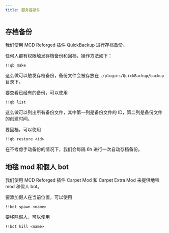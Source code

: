 ```yaml
---
title: 服务器插件
---
```


## 存档备份

我们使用 MCD Reforged 插件 QuickBackup 进行存档备份。

任何人都有权限触发存档备份和回档，操作方法如下：

```
!!qb make
```

这么做可以触发存档备份，备份文件会被存放在 `./plugins/QuickBackup/backup` 目录下。

要查看已经有的备份，可以使用

```
!!qb list
```

这么做可以列出所有备份文件，其中第一列是备份文件的 ID，第二列是备份文件的创建时间。

要回档，可以使用

```
!!qb restore <id>
```

在不考虑手动备份的情况下，我们会每隔 6h 进行一次自动存档备份。

## 地毯 mod 和假人 bot

我们使用 MCD Reforged 插件 Carpet Mod 和 Carpet Extra Mod 来提供地毯 mod 和假人 bot。

要添加假人在当前位置，可以使用

```mcfunction
!!bot spawn <name>
```

要移除假人，可以使用

```mcfunction
!!bot kill <name>
```
